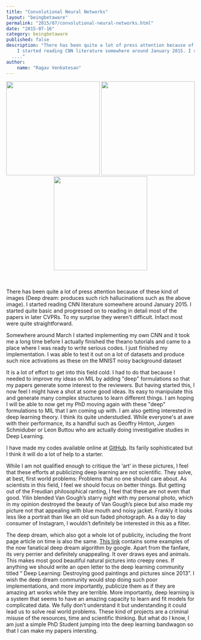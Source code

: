 ```yaml
---
title: "Convolutional Neural Networks"
layout: "beingbetaware"
permalink: "2015/07/convolutional-neural-networks.html"
date: "2015-07-16"
category: beingbetaware
published: false
description: "There has been quite a lot of press attention because of these kind of images. 
    I started reading CNN literature somewhere around January 2015. I started quite basic and progressed on to reading in detail most of the papers in later CVPRs.
  ...."
author: 
    name: "Ragav Venkatesan"
---
```

 
<center>
<img src="{{ site.url }}/img/personal/deep1.png" height="250em">
<img src="{{ site.url }}/img/personal/deep2.png" height="250em">
<img src="{{ site.url }}/img/personal/deep3.png" height="250em">
</center><br>
<br>    
<p>There has been quite a lot of press attention because of these kind of images (Deep dream: produces such rich hallucinations such as the above image). 
    I started reading CNN literature somewhere around January 2015. I started quite basic and progressed on to reading in detail most of the papers in later CVPRs.
    To my surprise they weren't difficult. Infact most were 
    quite straightforward.</p> 
<p> Somewhere around March I started implementing my own CNN and it took me a long time before I actually finished the theano tutorials and came to a place where I was
        ready to write serious codes. I just finished my implementation. I was able to test it out on a lot of datasets and produce such nice activations as
        these on the MNIST noisy background dataset </p>



<p> It is a lot of effort to get into this field cold. I had to do that because I needed to improve my ideas on MIL by adding "deep" formulations so that 
    my papers generate some interest to the reviewers. But having started this, I now feel I might have a shot at some good ideas. Its easy to manipulate this
    and generate many complex structures to learn different things. I am hoping I will be able to now get my PhD moving again with these "deep" formulations
    to MIL that I am coming up with. I am also getting interested in deep learning theory. I think its quite understudied. While everyone's at awe with their 
    performance, its a handful such  as Geoffry Hinton, Jurgen Schmiduber or Leon Buttou who are actually doing investigative studies in Deep Learning.</p>
    
    
<p> I have made my codes available online at <a href = "http://ragavvenkatesan.github.io/Convolutional-Neural-Networks/">GitHub</a>.
Its farily sophisticated but I think it will do a lot of help to a starter. </p>

<p>While I am not qualified enough to critique the ‘art’ in these pictures, I feel that these efforts at publicizing deep learning are not scientific. They solve, at best, first world problems: Problems that no one should care about. As scientists in this field, I feel we should focus on better things. But getting out of the Freudian philosophical ranting, I feel that these are not even that good. Yilin blended Van Gough’s starry night with my personal photo, which in my opinion destroyed the beauty of Van Gough’s piece but also made my picture not that appealing with blue mouth and noisy jacket. Frankly it looks less like a portrait than like an old sun faded photograph. As a day to day consumer of Instagram, I wouldn’t definitely be interested in this as a filter.</p> 

<p>The deep dream, which also got a whole lot of publicity, including the front page article on time is also the same. 
<a href="https://github.com/samim23/DeepDreamAnim">This link</a> contains some examples of the now fanatical deep dream algorithm by google. Apart from the fanfare, its very perrier and definitely unappealing. It over draws eyes and animals. This makes most good beautiful natural pictures into creepy ones. If anything we should write an open letter to the deep learning community titled “ Deep Learning: Destroying good paintings and pictures since 2013”. I wish the deep dream community would stop doing such poor implementations, and more importantly, publicize them as if they are amazing art works while they are terrible. More importantly, deep learning is a system that seems to have an amazing capacity to learn and fit models for complicated data. We fully don’t understand it but understanding it could lead us to solve real world problems. These kind of projects are a criminal misuse of the resources, time and scientific thinking. But what do I know, I am just a simple PhD Student jumping into the deep learning bandwagon so that I can make my papers intersting.</p>